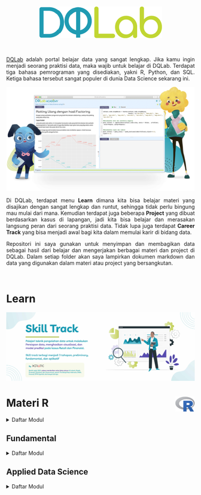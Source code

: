 <p align="center">
  <img src="README/DQ_Lab2.png">
</p>

<br />

<p align="justify">
  <a href="https://academy.dqlab.id/main/module">DQLab</a> adalah portal belajar data yang sangat lengkap. Jika kamu ingin menjadi seorang praktisi data, maka wajib untuk belajar di DQLab. Terdapat tiga bahasa pemrograman yang disediakan, yakni R, Python, dan SQL. Ketiga bahasa tersebut sangat populer di dunia Data Science sekarang ini.
</p>

![Hal](README/hal.png)

<p align="justify">
  Di DQLab, terdapat menu <b>Learn</b> dimana kita bisa belajar materi yang disajikan dengan sangat lengkap dan runtut, sehingga tidak perlu bingung mau mulai dari mana. Kemudian terdapat juga beberapa <b>Project</b> yang dibuat berdasarkan kasus di lapangan, jadi kita bisa belajar dan merasakan langsung peran dari seorang praktisi data. Tidak lupa juga terdapat <b>Career Track</b> yang bisa menjadi awal bagi kita dalam memulai karir di bidang data.
</p>

<p align="justify">
  Repositori ini saya gunakan untuk menyimpan dan membagikan data sebagai hasil dari belajar dan mengerjakan berbagai materi dan project di DQLab. Dalam setiap folder akan saya lampirkan dokumen markdown dan data yang digunakan dalam materi atau project yang bersangkutan.
</p>

<br />

# Learn

![Learn](README/Learn.jpg)

<!-- <br /> -->

<!-- ![R](README/6.png) -->

# Materi R <a href='README/6.png'><img src='README/6.png' align="right" height="40" /></a>

<details><summary>Daftar Modul</summary>
<br>

- [[📂](https://github.com/MyArist/DQLab/tree/master/Learn/R/Preliminary/R%20Fundamental%20for%20Data%20Science)] [[🔍](https://academy.dqlab.id/main/package/practice/1)] [[📃](https://academy.dqlab.id/certificate/pdf/DQLABINTR1CLGENH)] R Fundamental for Data Science

+ [[📂](https://github.com/MyArist/DQLab/tree/master/Learn/R/Preliminary/R%20Fundamental%20for%20Data%20Science)] [[🔍](https://academy.dqlab.id/main/package/practice/1)] [[📃](https://academy.dqlab.id/certificate/pdf/DQLABINTR1CLGENH)] R Fundamental for Data Science

</details>

## Fundamental

<details><summary>Daftar Modul</summary>
<br>

- [[📂](https://github.com/MyArist/DQLab/tree/master/Learn/R/Fundamental/Data%20Preparation%20in%20Data%20Science%20using%20R)] [[🔍](https://academy.dqlab.id/main/package/practice/12)] [[📃](https://academy.dqlab.id/certificate/pdf/DQLABDTWR1WHPPSC/)] Data Preparation in Data Science using R

- [[📂](https://github.com/MyArist/DQLab/tree/master/Learn/R/Fundamental/Statistics%20using%20R%20for%20Data%20Science)] [[🔍](https://academy.dqlab.id/main/package/practice/15)] [[📃](https://academy.dqlab.id/certificate/pdf/DQLABINTS1FCCTIJ)] Statistics using R for Data Science

- [[📂](https://github.com/MyArist/DQLab/tree/master/Learn/R/Fundamental/Data%20Visualization%20in%20Data%20Science%20using%20R)] [[🔍](https://academy.dqlab.id/main/package/practice/2)] [[📃](https://academy.dqlab.id/certificate/pdf/DQLABDTVISNKHPAF/)] Data Visualization in Data Science using R

- [[📂](https://github.com/MyArist/DQLab/tree/master/Learn/R/Fundamental/Fundamental%20Data%20Visualization%20using%20R)] [[🔍](https://academy.dqlab.id/main/package/practice/257)] [[📃](https://academy.dqlab.id/certificate/pdf/DQLABINTR1BMSIUI/)] Fundamental Data Visualization using R

- [[📂](https://github.com/MyArist/DQLab/tree/master/Learn/R/Fundamental/Advanced%20Data%20Visualization%20for%20Everyone)] [[🔍](https://academy.dqlab.id/main/package/practice/259)] [[📃](https://academy.dqlab.id/certificate/pdf/DQLABAPL4%20PSAHWV)] Advanced Data Visualization with ggplot2 for Everyone

</details>

## Applied Data Science

<details><summary>Daftar Modul</summary>
<br>

- [[📂](https://github.com/MyArist/DQLab/tree/master/Learn/R/Applied%20Data%20Science/Data%20Science%20in%20Finance%20Credit%20Risk%20Analysis)] [[🔍](https://academy.dqlab.id/main/package/practice/81)] [[📃](https://academy.dqlab.id/certificate/pdf/DQLABMLFCRLSGBIB/)] Data Science in Finance: Credit Risk Analysis

- [[📂](https://github.com/MyArist/DQLab/tree/master/Learn/R/Applied%20Data%20Science/Data%20Science%20in%20Retail%20Market%20Basket%20Analysis)] [[🔍](https://academy.dqlab.id/main/package/practice/11)] [[📃](https://academy.dqlab.id/certificate/pdf/DQLABMLMBALMHINQ/)] Data Science in Retail: Market Basket Analysis

- [[📂](https://github.com/MyArist/DQLab/tree/master/Learn/R/Applied%20Data%20Science/Data%20Science%20in%20Marketing%20Customer%20Segmentation)] [[🔍](https://academy.dqlab.id/main/package/practice/7)] [[📃](https://academy.dqlab.id/certificate/pdf/DQLABMLMKTUNNJKU)] Data Science in Marketing: Customer Segmentation

- [[📂](https://github.com/MyArist/DQLab/tree/master/Learn/R/Applied%20Data%20Science/Data%20Science%20in%20Finance%20Dimension%20Reduction)] [[🔍](https://academy.dqlab.id/main/package/practice/89)] [[📃](https://academy.dqlab.id/certificate/pdf/DQLABPCADRJUIDUE/)] Data Science in Finance: Dimension Reduction

- [[📂](https://github.com/MyArist/DQLab/tree/master/Learn/R/Applied%20Data%20Science/Analisis%20Data%20COVID19%20di%20Indonesia)] [[🔍](https://academy.dqlab.id/main/package/practice/253)] [[📃](https://academy.dqlab.id/certificate/pdf/DQLABAPL3%20EVHSSM)] Analisis Data COVID19 di Indonesia

- [[📂](https://github.com/MyArist/DQLab/tree/master/Learn/R/Applied%20Data%20Science/A%20Walk%20Into%20Sensory%20Science)] [[🔍](https://academy.dqlab.id/main/package/practice/281)] [[📃](https://academy.dqlab.id/certificate/pdf/DQLABDSSR1CUOCJI/)] A Walk Into Sensory Science
  
<br />
    
<!-- ![Python](README/5.png) -->

# Materi Python <a href='README/5.1.png'><img src='README/5.1.png' align="right" height="45" /></a>

<details><summary>Daftar Modul</summary>
<br>

- [[📂](https://github.com/MyArist/DQLab/tree/master/Learn/Python/Preliminary/Introduction%20to%20Data%20Science%20with%20Python)] [[🔍](https://academy.dqlab.id/main/package/practice/162)] [[📃](https://academy.dqlab.id/certificate/pdf/DQLABINTP1BJTJVQ/)] Introduction to Data Science with Python

- [[📂](https://github.com/MyArist/DQLab/tree/master/Learn/Python/Preliminary/Python%20Fundamental%20for%20Data%20Science)] [[🔍](https://academy.dqlab.id/main/package/practice/45)] [[📃](https://academy.dqlab.id/certificate/pdf/DQLABINTP1EGGMDW)] Python Fundamental for Data Science

</details>

## Fundamental

<details><summary>Daftar Modul</summary>
<br>

- [[📂](https://github.com/MyArist/DQLab/tree/master/Learn/Python/Fundamental/Data%20Wrangling%20Python)] [[🔍](https://academy.dqlab.id/main/package/practice/79)] [[📃](https://academy.dqlab.id/certificate/pdf/DQLABDTWP1HCKQDN)] Data Wrangling Python

- [[📂](https://github.com/MyArist/DQLab/tree/master/Learn/Python/Fundamental/Python%20for%20Data%20Professional%20Beginner%20-%20Part%201)] [[🔍](https://academy.dqlab.id/main/package/practice/157)] [[📃](https://academy.dqlab.id/certificate/pdf/DQLABINTP1JOGKCL/)] Python for Data Professional Beginner - Part 1

- [[📂](https://github.com/MyArist/DQLab/tree/master/Learn/Python/Fundamental/Python%20for%20Data%20Professional%20Beginner%20-%20Part%202)] [[🔍](https://academy.dqlab.id/main/package/practice/160)] [[📃](https://academy.dqlab.id/certificate/pdf/DQLABINTP1TJEAKE/)] Python for Data Professional Beginner - Part 2

- [[📂](https://github.com/MyArist/DQLab/tree/master/Learn/Python/Fundamental/Python%20for%20Data%20Professional%20Beginner%20-%20Part%203)] [[🔍](https://academy.dqlab.id/main/package/practice/161)] [[📃](https://academy.dqlab.id/certificate/pdf/DQLABINTP1GMBOKW/)] Python for Data Professional Beginner - Part 3

- [[📂](https://github.com/MyArist/DQLab/tree/master/Learn/Python/Fundamental/Data%20Visualization%20with%20Python%20Matplotlib%20for%20Beginner%20-%20Part%201)] [[🔍](https://academy.dqlab.id/main/package/practice/164)] [[📃](https://academy.dqlab.id/certificate/pdf/DQLABDTWP1OERWOT/)] Data Visualization with Python Matplotlib for Beginner - Part 1

- [[📂](https://github.com/MyArist/DQLab/tree/master/Learn/Python/Fundamental/Exploratory%20Data%20Analysis%20with%20Python%20for%20Beginner)] [[🔍](https://academy.dqlab.id/main/package/practice/163)] [[📃](https://academy.dqlab.id/certificate/pdf/DQLABINTP1NTJMCJ/)] Exploratory Data Analysis with Python for Beginner

- [[📂](https://github.com/MyArist/DQLab/tree/master/Learn/Python/Fundamental/Data%20Visualization%20with%20Python%20Matplotlib%20for%20Beginner%20-%20Part%202)] [[🔍](https://academy.dqlab.id/main/package/practice/165)] [[📃](https://academy.dqlab.id/certificate/pdf/DQLABINTP1PEOLAL/)] Data Visualization with Python Matplotlib for Beginner - Part 2

- [[📂](https://github.com/MyArist/DQLab/tree/master/Learn/Python/Fundamental/Data%20Quality%20with%20Python%20for%20Beginner)] [[🔍](https://academy.dqlab.id/main/package/practice/166)] [[📃](https://academy.dqlab.id/certificate/pdf/DQLABDVIZ2AUUCMW/)] Data Quality with Python for Beginner

- [[📂](https://github.com/MyArist/DQLab/tree/master/Learn/Python/Fundamental/Machine%20Learning%20With%20Python%20for%20Beginner)] [[🔍](https://academy.dqlab.id/main/package/practice/169)] [[📃](https://academy.dqlab.id/certificate/pdf/DQLABDVIZ2ODOJPA/)] Machine Learning With Python for Beginner

- [[📂](https://github.com/MyArist/DQLab/tree/master/Learn/Python/Fundamental/Fundamental%20Data%20Visualization%20with%20Python)] [[🔍](https://academy.dqlab.id/main/package/practice/177)] [[📃](https://academy.dqlab.id/certificate/pdf/DQLABINTP1TUORIC)] Fundamental Data Visualization with Python

- [[📂](https://github.com/MyArist/DQLab/tree/master/Learn/Python/Fundamental/Data%20Manipulation%20with%20Pandas%20-%20Part%201)] [[🔍](https://academy.dqlab.id/main/package/practice/178)] [[📃](https://academy.dqlab.id/certificate/pdf/DQLABINTP1KCGLNG/)] Data Manipulation with Pandas - Part 1

- [[📂](https://github.com/MyArist/DQLab/tree/master/Learn/Python/Fundamental/Data%20Manipulation%20with%20Pandas%20-%20Part%202)] [[🔍](https://academy.dqlab.id/main/package/practice/252)] [[📃](https://academy.dqlab.id/certificate/pdf/DQLABINTP1FGMHKR/)] Data Manipulation with Pandas - Part 2

- [[📂](https://github.com/MyArist/DQLab/tree/master/Learn/Python/Fundamental/Statistic%20using%20Python%20for%20Data%20Science)] [[🔍](https://academy.dqlab.id/main/package/practice/288)] [[📃](https://academy.dqlab.id/certificate/pdf/DQLABSWP1%20ELVIKP/)] Statistic using Python for Data Science

- [[📂](https://github.com/MyArist/DQLab/tree/master/Learn/Python/Fundamental/Statistic%20using%20Python%20for%20Data%20Science%20-%20Part%202)] [[🔍](https://academy.dqlab.id/main/package/practice/290)] [[📃](https://academy.dqlab.id/certificate/pdf/DQLABSWP1%20FKRWOF/)] Statistic using Python for Data Science - Part 2

- [[📂](https://github.com/MyArist/DQLab/tree/master/Learn/Python/Fundamental/Data%20Visualization%20using%20Plotnine)] [[🔍](https://academy.dqlab.id/main/package/practice/295)] [[📃](https://academy.dqlab.id/certificate/pdf/DQLABDVPP9FAWBWF/)] Data Visualization using Plotnine

</details>

## Applied Data Science

<details><summary>Daftar Modul</summary>
<br>

- [[📂](https://github.com/MyArist/DQLab/tree/master/Learn/Python/Applied%20Data%20Science/Basic%20Feature%20Discovering%20for%20Machine%20Learning)] [[🔍](https://academy.dqlab.id/main/package/practice/179)] [[📃](https://academy.dqlab.id/certificate/pdf/DQLABFATPYWBWGKN)] Basic Feature Discovering for Machine Learning

- [[📂](https://github.com/MyArist/DQLab/tree/master/Learn/Python/Applied%20Data%20Science/Data%20Science%20in%20Telco%20Data%20Cleansing)] [[🔍](https://academy.dqlab.id/main/package/practice/247)] [[📃](https://academy.dqlab.id/certificate/pdf/DQLABAPL1%20BVFPEI)] Data Science in Telco: Data Cleansing

- [[📂](https://github.com/MyArist/DQLab/tree/master/Learn/Python/Applied%20Data%20Science/Customer%20Churn%20Prediction%20using%20Machine%20Learning)] [[🔍](https://academy.dqlab.id/main/package/practice/249)] [[📃](https://academy.dqlab.id/certificate/pdf/DQLABAPL2%20JGNGCK)] Customer Churn Prediction using Machine Learning

- [[📂](https://github.com/MyArist/DQLab/tree/master/Learn/Python/Applied%20Data%20Science/Data%20Science%20Project%20Analisis%20Data%20COVID19%20di%20Dunia%20%26%20ASEAN)] [[🔍](https://academy.dqlab.id/main/package/practice/260)] [[📃](https://academy.dqlab.id/certificate/pdf/DQLABINTP1BAIQSQ/)] Data Science Project: Analisis Data COVID19 di Dunia & ASEAN

- [[📂](https://github.com/MyArist/DQLab/tree/master/Learn/Python/Applied%20Data%20Science/Data%20Analyst%20Project%20Business%20Decision%20Research)] [[🔍](https://academy.dqlab.id/main/package/practice/284)] [[📃](https://academy.dqlab.id/certificate/pdf/DQLABDVIZ2AEGGHH/)] Data Analyst Project: Business Decision Research

- [[📂](https://github.com/MyArist/DQLab/tree/master/Learn/Python/Applied%20Data%20Science/Eksplorasi%20dan%20Analisis%20Data%20COVID-19%20Indonesia%20using%20Python)] [[🔍](https://academy.dqlab.id/main/package/practice/287)] [[📃](https://academy.dqlab.id/certificate/pdf/DQLABACWP1OSMEUO/)] Eksplorasi dan Analisis Data COVID-19 Indonesia using Python

- [[📂](https://github.com/MyArist/DQLab/tree/master/Learn/Python/Applied%20Data%20Science/Data%20Science%20in%20Marketing%20%20Customer%20Segmentation%20with%20Python)] [[🔍](https://academy.dqlab.id/main/package/practice/293)] [[📃](https://academy.dqlab.id/certificate/pdf/DQLABDSCS1VGTGPJ/)] Data Science in Marketing : Customer Segmentation with Python

- [[📂](https://github.com/MyArist/DQLab/tree/master/Learn/Python/Applied%20Data%20Science/Data%20Science%20in%20Marketing%20%20Customer%20Segmentation%20with%20Python%20part%202)] [[🔍](https://academy.dqlab.id/main/package/practice/294)] [[📃](ttps://academy.dqlab.id/certificate/pdf/DQLABDSCS1TNUNDC/)] Data Science in Marketing : Customer Segmentation with Python part 2

<br />

<!-- ![SQL](README/4.png) -->

# Materi SQL <a href='README/4.1.png'><img src='README/4.1.png' align="right" height="45" /></a>

<details><summary>Daftar Modul</summary>
<br>

- [[📂](https://github.com/MyArist/DQLab/tree/master/Learn/SQL/Preliminary/Fundamental%20SQL%20with%20SELECT%20Statement)] [[🔍](https://academy.dqlab.id/main/package/practice/91)] [[📃](https://academy.dqlab.id/certificate/pdf/DQLABSQLT1FLMKIW)] Fundamental SQL with SELECT Statement

</details>

## Fundamental

<details><summary>Daftar Modul</summary>
<br>

- [[📂](https://github.com/MyArist/DQLab/tree/master/Learn/SQL/Fundamental/Fundamental%20SQL%20Using%20SELECT%20Statement)] [[🔍](https://academy.dqlab.id/main/package/practice/213)] [[📃](https://academy.dqlab.id/certificate/pdf/DQLABSQLT1VPCNOL/)] Fundamental SQL Using SELECT Statement

- [[📂](https://github.com/MyArist/DQLab/tree/master/Learn/SQL/Fundamental/Fundamental%20SQL%20Using%20FUNCTION%20and%20GROUP%20BY)] [[🔍](https://academy.dqlab.id/main/package/practice/171)] [[📃](https://academy.dqlab.id/certificate/pdf/DQLABSQLT2GFGROP/)] Fundamental SQL Using FUNCTION and GROUP BY

- [[📂](https://github.com/MyArist/DQLab/tree/master/Learn/SQL/Fundamental/Fundamental%20SQL%20Using%20INNER%20JOIN%20and%20UNION)] [[🔍](https://academy.dqlab.id/main/package/practice/244)] [[📃](https://academy.dqlab.id/certificate/pdf/DQLABSQLT2NGUHHK/)] Fundamental SQL Using INNER JOIN and UNION

- [[📂](https://github.com/MyArist/DQLab/tree/master/Learn/SQL/Fundamental/Fundamental%20SQL%20Group%20By%20and%20Having)] [[🔍](https://academy.dqlab.id/main/package/practice/291)] [[📃](https://academy.dqlab.id/certificate/pdf/DQLABFSQL3PDLJDJ/)] Fundamental SQL Group By and Having

<br />

# Project

![Project](README/Project.jpg)

<br />

![R](README/6.png)

## List of Projects

- [[📂](https://github.com/MyArist/DQLab/tree/master/Project/R/Project%20Machine%20Learning%20for%20Retail%20with%20R%20Product%20Packaging)] [[🔍](https://academy.dqlab.id/main/package/project/16)] [[📃](https://academy.dqlab.id/certificate/pdf/DQLABPRJCTGMBDEV/)] Project Machine Learning for Retail with R: Product Packaging

- [[📂](https://github.com/MyArist/DQLab/tree/master/Project/R/Project%20Data%20Analysis%20for%20Finance%20Performa%20Cabang)] [[🔍](https://academy.dqlab.id/main/package/project/215)] [[📃](https://academy.dqlab.id/certificate/pdf/DQLABPRJ8%20BWNISN)] Project Data Analysis for Finance: Performa Cabang

- [[📂](https://github.com/MyArist/DQLab/tree/master/Project/R/Project%20Data%20Analysis%20for%20Finance%20Proses%20Investasi%20Investor)] [[🔍](https://academy.dqlab.id/main/package/project/245)] [[📃](https://academy.dqlab.id/certificate/pdf/DQLABPRJC9BNWJUF/)] Project Data Analysis for Finance: Proses Investasi Investor
  
<br />
    
![Python](README/5.png)

## List of Projects

- [[📂](https://github.com/MyArist/DQLab/tree/master/Project/Python/Data%20Science%20Challenge%20with%20Python)] [[🔍](https://academy.dqlab.id/main/package/project/158)] [[📃](https://academy.dqlab.id/certificate/pdf/DQLABPRJC2JCPTWE/)] Data Science Challenge with Python

- [[📂](https://github.com/MyArist/DQLab/tree/master/Project/Python/Data%20Engineer%20Challenge%20with%20Python)] [[🔍](https://academy.dqlab.id/main/package/project/170)] [[📃](https://academy.dqlab.id/certificate/pdf/DQLABPRJC3FKRGTH/)] Data Engineer Challenge with Python

- [[📂](https://github.com/MyArist/DQLab/tree/master/Project/Python/Project%20Machine%20Learning%20with%20Python%20Building%20Recommender%20System)] [[🔍](https://academy.dqlab.id/main/package/project/212)] [[📃](https://academy.dqlab.id/certificate/pdf/DQLABPRJC5HJDJDN/)] Project Machine Learning with Python: Building Recommender System

- [[📂](https://github.com/MyArist/DQLab/tree/master/Project/Python/Project%20Machine%20Learning%20with%20Python%20Building%20Recommender%20System%20with%20Similarity%20Function)] [[🔍](https://academy.dqlab.id/main/package/project/214)] [[📃](https://academy.dqlab.id/certificate/pdf/DQLABPRJC6RDCMTH)] Project Machine Learning with Python: Building Recommender System with Similarity Function

<br />

![SQL](README/4.png)

## List of Projects

- [[📂](https://github.com/MyArist/DQLab/tree/master/Project/SQL/Data%20Engineer%20Challenge%20with%20SQL)] [[🔍](https://academy.dqlab.id/main/package/project/99)] [[📃](https://academy.dqlab.id/certificate/pdf/DQLABSQLTSKCOKDK/)] Data Engineer Challenge with SQL

- [[📂](https://github.com/MyArist/DQLab/tree/master/Project/SQL/Project%20Data%20Analysis%20for%20Retail%20Sales%20Performance%20Report)] [[🔍](https://academy.dqlab.id/main/package/project/182)] [[📃](https://academy.dqlab.id/certificate/pdf/DQLABPRJC4RTPCTH/)] Project Data Analysis for Retail: Sales Performance Report

- [[📂](https://github.com/MyArist/DQLab/tree/master/Project/SQL/Project%20Data%20Analysis%20for%20B2B%20Retail%20Customer%20Analytics%20Report)] [[🔍](https://academy.dqlab.id/main/package/project/246)] [[📃](https://academy.dqlab.id/certificate/pdf/DQLABPRJ10BTTRKO)] Project Data Analysis for B2B Retail: Customer Analytics Report

- [[📂](https://github.com/MyArist/DQLab/tree/master/Project/SQL/Data%20Analysis%20for%20E-Commerce%20Challenge)] [[🔍](https://academy.dqlab.id/main/package/project/261)] [[📃](https://academy.dqlab.id/certificate/pdf/DQLABSQLT2NBEATA/)] Data Analysis for E-Commerce Challenge

- [[📂](https://github.com/MyArist/DQLab/tree/master/Project/SQL/Project%20Fundamental%20SQL%20Group%20By%20and%20Having)] [[🔍](https://academy.dqlab.id/main/package/project/292)] [[📃](https://academy.dqlab.id/certificate/pdf/DQLABPFSQ2DHTHGF/)] Project: Fundamental SQL Group By and Having

<br />

# Career Track

![Career](README/Career.jpg)

## [[📃](https://academy.dqlab.id/certificate/pdf/DQLABDATRCNBNGVR/TRACK)] [[🔍](https://academy.dqlab.id/main/track/67)] Data Analyst Career Track (Python) 

### Memahami Bahasa Pemrograman Fundamental

- [[📂](https://github.com/MyArist/DQLab/tree/master/Learn/Python/Fundamental/Python%20for%20Data%20Professional%20Beginner%20-%20Part%201)] [[🔍](https://academy.dqlab.id/main/package/practice/157)] [[📃](https://academy.dqlab.id/certificate/pdf/DQLABINTP1JOGKCL/)] Python for Data Professional Beginner - Part 1

- [[📂](https://github.com/MyArist/DQLab/tree/master/Learn/Python/Fundamental/Python%20for%20Data%20Professional%20Beginner%20-%20Part%202)] [[🔍](https://academy.dqlab.id/main/package/practice/160)] [[📃](https://academy.dqlab.id/certificate/pdf/DQLABINTP1TJEAKE/)] Python for Data Professional Beginner - Part 2

- [[📂](https://github.com/MyArist/DQLab/tree/master/Learn/Python/Fundamental/Python%20for%20Data%20Professional%20Beginner%20-%20Part%203)] [[🔍](https://academy.dqlab.id/main/package/practice/161)] [[📃](https://academy.dqlab.id/certificate/pdf/DQLABINTP1GMBOKW/)] Python for Data Professional Beginner - Part 3

### Memahami Bahasa SQL dan Sistem Database Relasional agar dapat mengolah data di Perusahaan Yang Sudah Menerapkan Sistem IT

- [[📂](https://github.com/MyArist/DQLab/tree/master/Learn/SQL/Fundamental/Fundamental%20SQL%20Using%20SELECT%20Statement)] [[🔍](https://academy.dqlab.id/main/package/practice/213)] [[📃](https://academy.dqlab.id/certificate/pdf/DQLABSQLT1VPCNOL/)] Fundamental SQL Using SELECT Statement

- [[📂](https://github.com/MyArist/DQLab/tree/master/Learn/SQL/Fundamental/Fundamental%20SQL%20Using%20FUNCTION%20and%20GROUP%20BY)] [[🔍](https://academy.dqlab.id/main/package/practice/171)] [[📃](https://academy.dqlab.id/certificate/pdf/DQLABSQLT2GFGROP/)] Fundamental SQL Using FUNCTION and GROUP BY

- [[📂](https://github.com/MyArist/DQLab/tree/master/Learn/SQL/Fundamental/Fundamental%20SQL%20Using%20INNER%20JOIN%20and%20UNION)] [[🔍](https://academy.dqlab.id/main/package/practice/244)] [[📃](https://academy.dqlab.id/certificate/pdf/DQLABSQLT2NGUHHK/)] Fundamental SQL Using INNER JOIN and UNION

### Memahami Konsep dan Penerapan Exploratory Data Analysis dalam Studi Kasus Bisnis

- [[📂](https://github.com/MyArist/DQLab/tree/master/Learn/Python/Fundamental/Exploratory%20Data%20Analysis%20with%20Python%20for%20Beginner)] [[🔍](https://academy.dqlab.id/main/package/practice/163)] [[📃](https://academy.dqlab.id/certificate/pdf/DQLABINTP1NTJMCJ/)] Exploratory Data Analysis with Python for Beginner

### Mengolah Dataset Dalam Jumlah Kecil sampai dengan Besar

- [[📂](https://github.com/MyArist/DQLab/tree/master/Learn/Python/Fundamental/Data%20Manipulation%20with%20Pandas%20-%20Part%201)] [[🔍](https://academy.dqlab.id/main/package/practice/178)] [[📃](https://academy.dqlab.id/certificate/pdf/DQLABINTP1KCGLNG/)] Data Manipulation with Pandas - Part 1

- [[📂](https://github.com/MyArist/DQLab/tree/master/Learn/Python/Fundamental/Data%20Manipulation%20with%20Pandas%20-%20Part%202)] [[🔍](https://academy.dqlab.id/main/package/practice/252)] [[📃](https://academy.dqlab.id/certificate/pdf/DQLABINTP1FGMHKR/)] Data Manipulation with Pandas - Part 2

### Memahami Konsep dan Menghasilkan Tipe Visualisasi Data yang Tepat untuk Mempresentasikan Suatu Kasus Bisnis

- [[📂](https://github.com/MyArist/DQLab/tree/master/Learn/Python/Fundamental/Data%20Visualization%20with%20Python%20Matplotlib%20for%20Beginner%20-%20Part%201)] [[🔍](https://academy.dqlab.id/main/package/practice/164)] [[📃](https://academy.dqlab.id/certificate/pdf/DQLABDTWP1OERWOT/)] Data Visualization with Python Matplotlib for Beginner - Part 1

- [[📂](https://github.com/MyArist/DQLab/tree/master/Learn/Python/Fundamental/Data%20Visualization%20with%20Python%20Matplotlib%20for%20Beginner%20-%20Part%202)] [[🔍](https://academy.dqlab.id/main/package/practice/165)] [[📃](https://academy.dqlab.id/certificate/pdf/DQLABINTP1PEOLAL/)] Data Visualization with Python Matplotlib for Beginner - Part 2

### Memahami Konsep Predictive Modeling & Mampu Menguji Tingkat Akurasi untuk Memilih Model yang Tepat

- [[📂](https://github.com/MyArist/DQLab/tree/master/Learn/Python/Fundamental/Machine%20Learning%20With%20Python%20for%20Beginner)] [[🔍](https://academy.dqlab.id/main/package/practice/169)] [[📃](https://academy.dqlab.id/certificate/pdf/DQLABDVIZ2ODOJPA/)] Machine Learning With Python for Beginner

### Melakukan Investigasi dan Mendeteksi Anomali pada Data

- [[📂](https://github.com/MyArist/DQLab/tree/master/Learn/Python/Fundamental/Data%20Quality%20with%20Python%20for%20Beginner)] [[🔍](https://academy.dqlab.id/main/package/practice/166)] [[📃](https://academy.dqlab.id/certificate/pdf/DQLABDVIZ2AUUCMW/)] Data Quality with Python for Beginner

### Data Analyst Project: Business Decision Research

- [[📂](https://github.com/MyArist/DQLab/tree/master/Learn/Python/Applied%20Data%20Science/Data%20Analyst%20Project%20Business%20Decision%20Research)] [[🔍](https://academy.dqlab.id/main/package/practice/284)] [[📃](https://academy.dqlab.id/certificate/pdf/DQLABDVIZ2AEGGHH/)] Data Analyst Project: Business Decision Research

<br />

# E-Books

<img align='right' src = "https://academy.dqlab.id/images/ebook/kettle_cover_new.png" height=300>

## [[📚](https://academy.dqlab.id/ebook/download/kettle.pdf)] Data Warehouse with Kettle - Open Source ETL

<p align="justify">
  Dunia korporasi saat ini menghadapi permasalahan yang hampir sama, yaitu membengkaknya data akibat keberhasilan implementasi berbagai sistem komputer.

  Otomatisasi berjalan dengan baik, namun berbagai laporan yang ingin dihasilkan sebagai output dari sistem tersebut sebagian besar tidak tercapai.Berbagai solusi telah ditawarkan oleh para praktisi IT, dan pendekatan dengan membangun suatu data warehouse adalah yang terbaik.

  E-book ini akan membahas bagaimana membangun Data warehouse dengan Kettle yang bersifat open source dan dapat berjalan di lingkungan multi-platform.
</p>

<br />

<img align='right' src = "https://academy.dqlab.id/images/ebook/instalasi_python_anaconda.png" height=300>

## [[📚](https://academy.dqlab.id/free_ebook/adriyan_instalasi_python3_dan_ide_pada_windows10_dqlab_UPDATE.pdf)] Instalasi Python 3 dan IDE atau Anaconda Distribution pada Windows 10

<p align="justify">
  Penulis artikel tutorial ini adalah Adriyan yang saat ini menjadi salah satu Dosen Teknik Mesin Program Sarjana di Sekolah Tinggi Teknologi Nasional.

  Penulis menggunakan Python untuk riset dalam komputasi saintifik dalam ranah : identifikasi struktur berbasis sinyal vibrasi, desain, simulasi dan pengontrolan manipulator robotik paralel, dan penerapan sistem cerdas untuk penyelesaian persoalan di bidang keteknikmesinan terutama untuk vibrasi dan robotika.

  Penulis lebih banyak menggunakan Python package berupa Numpy, Scipy, SymPy, Keras dan TensorFlow, Scikit-Fuzzy, Matplotlib, dan Bokeh.
</p>

<br />

<img align='right' src = "https://academy.dqlab.id/images/ebook/memahami_pesan_di_balik_data.png" height=300>

## [[📚](https://academy.dqlab.id/free_ebook/MNOR_A_1.pdf)] Memahami Pesan di balik Data, Instalasi dan Analisis Data Sederhana Menggunakan Python untuk Windows 10

<p align="justify">
  Penulis dari artikel tutorial ini adalah M. Nor Abdul Rajak. Saat ini penulis bekerja sebagai freelance personal assistant di salah satu perusahaan pertambangan di Kalimantan Timur.

  Harapan terbesar penulis adalah terciptanya data Environment di Kaltim, karena masih banyak yang menganggap remeh mengenai pekerjaan dalam mengolah data.

  Selain itu, penulis juga berharap artikel tutorial ini sedikit tidaknya bermanfaat untuk pembaca.
</p>

<br />

<img align='right' src = "https://academy.dqlab.id/images/ebook/instalasi_python_windows.png" height=300>

## [[📚](https://academy.dqlab.id/free_ebook/herry_pebbi_andra_instalasi_python_3_pada_windows_10_dqlab.pdf)] Langkah-Langkah untuk Menginstal Program Python 3 pada Sistem Operasi Windows 10 (32-Bit) Menggunakan Visual Studio Community 2019

<p align="justify">
  Penulis dari artikel tutorial ini adalah Herry Pebbi Andra. Saat ini penulis bekerja sebagai karyawan swasta pada bagian IT Staff di daerah Cikarang- Bekasi. Selain itu, penulis juga gemar belajar bahasa pemrograman dan belajar tentang keamanan digital.

  Harapan penulis dari adanya artikel tutorial ini adalah semakin banyak pemuda yang memiliki ide dan inovasi dibidang teknologi dan informasi di Indonesia dan memajukan dan membuat nama Indonesia dikenal dunia.

  "Banyak berlatih dan bertindaklah, jangan takut akan salah karena tidak akan tahu hasilnya jika tidak di coba" Quote by Herry.
</p>

<br />

<img align='right' src = "https://academy.dqlab.id/images/ebook/azure.png" height=300>

## [[📚](https://academy.dqlab.id/free_ebook/PHI-Integration%20-%20Practical%20Introduction%20to%20Azure%20Machine%20Learning.pdf)] Simple Credit Approval Model using Decision Tree in Azure Machine Learning

<p align="justify">
  Teknologi Azure dan layanan Machine Learning merupakan teknologi terkini yang manfaatnya cukup banyak dirasakan. Sering kali ditemukan bagi para pemula yang ingin belajar data, kebingungan harus memulai dari mana.

  E-Book ini menghadirkan tutorial singkat dengan step by step dasar untuk studi kasus yang paling sering dihadapi yaitu membangun predictive modelling untuk layanan pemberian kredit.
</p>

<br />

# Yuk Belajar di DQLab

![Poster](README/Poster.png)

Yuk belajar data science bersama DQLab dengan daftarkan diri kamu dengan signup di [dqlab.id](dqlab.id).  
Dapatkan potongan 10% dengan menggunakan kode referral "ARIS1615" atau klik [tautan ini](https://dqlab.id/signup?referralCode=ARIS1615) !
